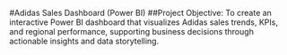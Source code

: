 #Adidas Sales Dashboard (Power BI)
##Project Objective: 
To create an interactive Power BI dashboard that visualizes Adidas sales trends, KPIs, and regional performance, supporting business decisions through actionable insights and data storytelling.
